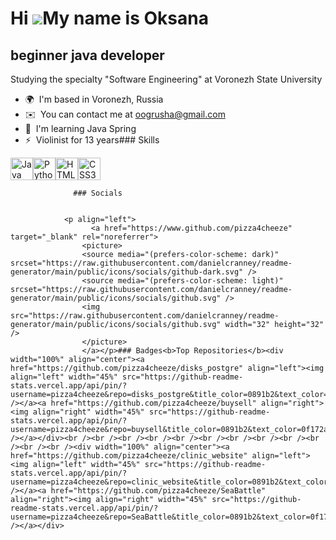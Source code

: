 Hi ![](https://user-images.githubusercontent.com/18350557/176309783-0785949b-9127-417c-8b55-ab5a4333674e.gif)My name is Oksana
==============================================================================================================================

beginner java developer
-----------------------

Studying the specialty "Software Engineering" at Voronezh State University

*   🌍  I'm based in Voronezh, Russia
*   ✉️  You can contact me at [oogrusha@gmail.com](mailto:oogrusha@gmail.com)
*   🧠  I'm learning Java Spring
*   ⚡  Violinist for 13 years### Skills 
<p align="left">
<a href="https://www.oracle.com/java/" target="_blank" rel="noreferrer"><img src="https://raw.githubusercontent.com/danielcranney/readme-generator/main/public/icons/skills/java-colored.svg" width="36" height="36" alt="Java" /></a><a href="https://www.python.org/" target="_blank" rel="noreferrer"><img src="https://raw.githubusercontent.com/danielcranney/readme-generator/main/public/icons/skills/python-colored.svg" width="36" height="36" alt="Python" /></a><a href="https://developer.mozilla.org/en-US/docs/Glossary/HTML5" target="_blank" rel="noreferrer"><img src="https://raw.githubusercontent.com/danielcranney/readme-generator/main/public/icons/skills/html5-colored.svg" width="36" height="36" alt="HTML5" /></a><a href="https://www.w3.org/TR/CSS/#css" target="_blank" rel="noreferrer"><img src="https://raw.githubusercontent.com/danielcranney/readme-generator/main/public/icons/skills/css3-colored.svg" width="36" height="36" alt="CSS3" /></a>
                    </p>
                    
                  ### Socials
                  
                  
                <p align="left">
                      <a href="https://www.github.com/pizza4cheeze" target="_blank" rel="noreferrer">
                    <picture>
                    <source media="(prefers-color-scheme: dark)" srcset="https://raw.githubusercontent.com/danielcranney/readme-generator/main/public/icons/socials/github-dark.svg" />
                    <source media="(prefers-color-scheme: light)" srcset="https://raw.githubusercontent.com/danielcranney/readme-generator/main/public/icons/socials/github.svg" />
                    <img src="https://raw.githubusercontent.com/danielcranney/readme-generator/main/public/icons/socials/github.svg" width="32" height="32" />
                    </picture>
                    </a></p>### Badges<b>Top Repositories</b><div width="100%" align="center"><a href="https://github.com/pizza4cheeze/disks_postgre" align="left"><img align="left" width="45%" src="https://github-readme-stats.vercel.app/api/pin/?username=pizza4cheeze&repo=disks_postgre&title_color=0891b2&text_color=0f172a&icon_color=0891b2&bg_color=ffffff&hide_border=true&locale=en" /></a><a href="https://github.com/pizza4cheeze/buysell" align="right"><img align="right" width="45%" src="https://github-readme-stats.vercel.app/api/pin/?username=pizza4cheeze&repo=buysell&title_color=0891b2&text_color=0f172a&icon_color=0891b2&bg_color=ffffff&hide_border=true&locale=en" /></a></div><br /><br /><br /><br /><br /><br /><br /><br /><br /><br /><br /><br /><div width="100%" align="center"><a href="https://github.com/pizza4cheeze/clinic_website" align="left"><img align="left" width="45%" src="https://github-readme-stats.vercel.app/api/pin/?username=pizza4cheeze&repo=clinic_website&title_color=0891b2&text_color=0f172a&icon_color=0891b2&bg_color=ffffff&hide_border=true&locale=en" /></a><a href="https://github.com/pizza4cheeze/SeaBattle" align="right"><img align="right" width="45%" src="https://github-readme-stats.vercel.app/api/pin/?username=pizza4cheeze&repo=SeaBattle&title_color=0891b2&text_color=0f172a&icon_color=0891b2&bg_color=ffffff&hide_border=true&locale=en" /></a></div>

